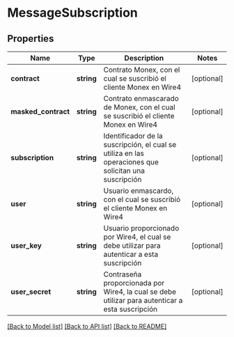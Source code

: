 # MessageSubscription

## Properties
Name | Type | Description | Notes
------------ | ------------- | ------------- | -------------
**contract** | **string** | Contrato Monex, con el cual se suscribió el cliente Monex en Wire4 | [optional] 
**masked_contract** | **string** | Contrato enmascarado de Monex, con el cual se suscribió el cliente Monex en Wire4 | [optional] 
**subscription** | **string** | Identificador de la suscripción, el cual se utiliza en las operaciones que solicitan una suscripción | [optional] 
**user** | **string** | Usuario enmascardo, con el cual se suscribió el cliente Monex en Wire4 | [optional] 
**user_key** | **string** | Usuario proporcionado por Wire4, el cual se debe utilizar para autenticar a esta suscripción | [optional] 
**user_secret** | **string** | Contraseña proporcionada por Wire4, la cual se debe utilizar para autenticar a esta suscripción | [optional] 

[[Back to Model list]](../../README.md#documentation-for-models) [[Back to API list]](../../README.md#documentation-for-api-endpoints) [[Back to README]](../../README.md)

